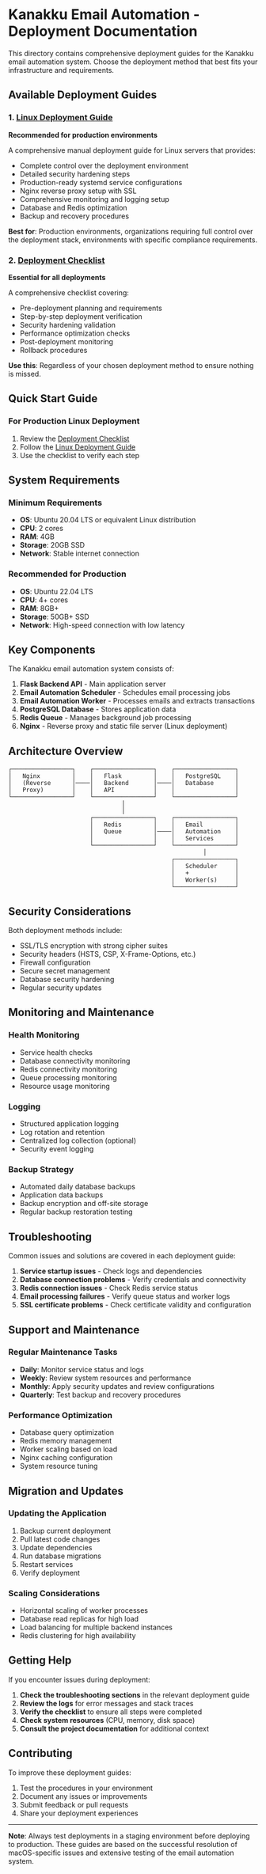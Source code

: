 # Kanakku Email Automation - Deployment Documentation

This directory contains comprehensive deployment guides for the Kanakku email automation system. Choose the deployment method that best fits your infrastructure and requirements.

## Available Deployment Guides

### 1. [Linux Deployment Guide](linux-deployment-guide.md)
**Recommended for production environments**

A comprehensive manual deployment guide for Linux servers that provides:
- Complete control over the deployment environment
- Detailed security hardening steps
- Production-ready systemd service configurations
- Nginx reverse proxy setup with SSL
- Comprehensive monitoring and logging setup
- Database and Redis optimization
- Backup and recovery procedures

**Best for**: Production environments, organizations requiring full control over the deployment stack, environments with specific compliance requirements.

### 2. [Deployment Checklist](deployment-checklist.md)
**Essential for all deployments**

A comprehensive checklist covering:
- Pre-deployment planning and requirements
- Step-by-step deployment verification
- Security hardening validation
- Performance optimization checks
- Post-deployment monitoring
- Rollback procedures

**Use this**: Regardless of your chosen deployment method to ensure nothing is missed.

## Quick Start Guide

### For Production Linux Deployment
1. Review the [Deployment Checklist](deployment-checklist.md)
2. Follow the [Linux Deployment Guide](linux-deployment-guide.md)
3. Use the checklist to verify each step



## System Requirements

### Minimum Requirements
- **OS**: Ubuntu 20.04 LTS or equivalent Linux distribution
- **CPU**: 2 cores
- **RAM**: 4GB
- **Storage**: 20GB SSD
- **Network**: Stable internet connection

### Recommended for Production
- **OS**: Ubuntu 22.04 LTS
- **CPU**: 4+ cores
- **RAM**: 8GB+
- **Storage**: 50GB+ SSD
- **Network**: High-speed connection with low latency

## Key Components

The Kanakku email automation system consists of:

1. **Flask Backend API** - Main application server
2. **Email Automation Scheduler** - Schedules email processing jobs
3. **Email Automation Worker** - Processes emails and extracts transactions
4. **PostgreSQL Database** - Stores application data
5. **Redis Queue** - Manages background job processing
6. **Nginx** - Reverse proxy and static file server (Linux deployment)

## Architecture Overview

```
┌─────────────────┐    ┌─────────────────┐    ┌─────────────────┐
│   Nginx         │    │   Flask         │    │   PostgreSQL    │
│   (Reverse      │────│   Backend       │────│   Database      │
│   Proxy)        │    │   API           │    │                 │
└─────────────────┘    └─────────────────┘    └─────────────────┘
                                │
                                │
                       ┌─────────────────┐    ┌─────────────────┐
                       │   Redis         │    │   Email         │
                       │   Queue         │────│   Automation    │
                       │                 │    │   Services      │
                       └─────────────────┘    └─────────────────┘
                                                       │
                                              ┌─────────────────┐
                                              │   Scheduler     │
                                              │   +             │
                                              │   Worker(s)     │
                                              └─────────────────┘
```

## Security Considerations

Both deployment methods include:
- SSL/TLS encryption with strong cipher suites
- Security headers (HSTS, CSP, X-Frame-Options, etc.)
- Firewall configuration
- Secure secret management
- Database security hardening
- Regular security updates

## Monitoring and Maintenance

### Health Monitoring
- Service health checks
- Database connectivity monitoring
- Redis connectivity monitoring
- Queue processing monitoring
- Resource usage monitoring

### Logging
- Structured application logging
- Log rotation and retention
- Centralized log collection (optional)
- Security event logging

### Backup Strategy
- Automated daily database backups
- Application data backups
- Backup encryption and off-site storage
- Regular backup restoration testing

## Troubleshooting

Common issues and solutions are covered in each deployment guide:

1. **Service startup issues** - Check logs and dependencies
2. **Database connection problems** - Verify credentials and connectivity
3. **Redis connection issues** - Check Redis service status
4. **Email processing failures** - Verify queue status and worker logs
5. **SSL certificate problems** - Check certificate validity and configuration

## Support and Maintenance

### Regular Maintenance Tasks
- **Daily**: Monitor service status and logs
- **Weekly**: Review system resources and performance
- **Monthly**: Apply security updates and review configurations
- **Quarterly**: Test backup and recovery procedures

### Performance Optimization
- Database query optimization
- Redis memory management
- Worker scaling based on load
- Nginx caching configuration
- System resource tuning

## Migration and Updates

### Updating the Application
1. Backup current deployment
2. Pull latest code changes
3. Update dependencies
4. Run database migrations
5. Restart services
6. Verify deployment

### Scaling Considerations
- Horizontal scaling of worker processes
- Database read replicas for high load
- Load balancing for multiple backend instances
- Redis clustering for high availability

## Getting Help

If you encounter issues during deployment:

1. **Check the troubleshooting sections** in the relevant deployment guide
2. **Review the logs** for error messages and stack traces
3. **Verify the checklist** to ensure all steps were completed
4. **Check system resources** (CPU, memory, disk space)
5. **Consult the project documentation** for additional context

## Contributing

To improve these deployment guides:
1. Test the procedures in your environment
2. Document any issues or improvements
3. Submit feedback or pull requests
4. Share your deployment experiences

---

**Note**: Always test deployments in a staging environment before deploying to production. These guides are based on the successful resolution of macOS-specific issues and extensive testing of the email automation system. 